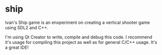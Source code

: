 # ship
Ivan's Ship game is an enxperiment on creating a vertical shooter game using SDL2 and C++.

I'm using Qt Creator to write, compile and debug this code. I recommend it's usage for compiling this project as well as for general C/C++ usage. It's a great IDE!
